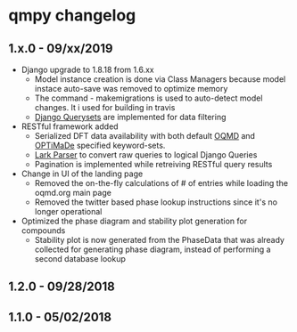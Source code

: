 qmpy changelog
==========================

1.x.0 - 09/xx/2019
------------------

- Django upgrade to 1.8.18 from 1.6.xx
    - Model instance creation is done via Class Managers because model instace auto-save was removed to optimize memory
    - The command - makemigrations is used to auto-detect model changes. It i used for building in travis
    - [Django Querysets](https://docs.djangoproject.com/en/2.2/ref/models/querysets/#q-objects) are implemented for data filtering
- RESTful framework added
    - Serialized DFT data availability with both default [OQMD](http://oqmd.org/static/docs/models.html) and [OPTiMaDe](http://www.optimade.org/) specified keyword-sets. 
    - [Lark Parser](https://lark-parser.readthedocs.io/en/latest/) to convert raw queries to logical Django Queries
    - Pagination is implemented while retreiving RESTful query results
- Change in UI of the landing page
    - Removed the on-the-fly calculations of # of entries while loading the oqmd.org main page
    - Removed the twitter based phase lookup instructions since it's no longer operational
- Optimized the phase diagram and stability plot generation for compounds
    - Stability plot is now generated from the PhaseData that was already collected for generating phase diagram, instead of performing a second database lookup


1.2.0 - 09/28/2018
------------------


1.1.0 - 05/02/2018
------------------

